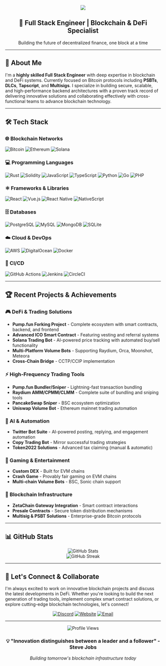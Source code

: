 <div align="center">
  <img src="https://readme-typing-svg.herokuapp.com/?font=Righteous&size=35&center=true&vCenter=true&width=500&height=70&duration=4000&lines=Hi+There!+👋;I'm+Mist!;Welcome+to+My+GitHub!;Let's+Build+Together!" />
</div>

<div align="center">
  <h2>🚀 Full Stack Engineer | Blockchain & DeFi Specialist</h2>
  <p>Building the future of decentralized finance, one block at a time</p>
</div>

---

## 🎯 About Me

I'm a **highly skilled Full Stack Engineer** with deep expertise in blockchain and DeFi systems. Currently focused on Bitcoin protocols including **PSBTs**, **DLCs**, **Tapscript**, and **Multisigs**. I specialize in building secure, scalable, and high-performance backend architectures with a proven track record of delivering innovative solutions and collaborating effectively with cross-functional teams to advance blockchain technology.

---

## 🛠️ Tech Stack

### 🌐 Blockchain Networks
![Bitcoin](https://img.shields.io/badge/Bitcoin-F7931E?style=for-the-badge&logo=bitcoin&logoColor=white)
![Ethereum](https://img.shields.io/badge/Ethereum-3C3C3D?style=for-the-badge&logo=ethereum&logoColor=white)
![Solana](https://img.shields.io/badge/Solana-9945FF?style=for-the-badge&logo=solana&logoColor=white)

### 💻 Programming Languages
![Rust](https://img.shields.io/badge/Rust-000000?style=for-the-badge&logo=rust&logoColor=white)
![Solidity](https://img.shields.io/badge/Solidity-363636?style=for-the-badge&logo=solidity&logoColor=white)
![JavaScript](https://img.shields.io/badge/JavaScript-F7DF1E?style=for-the-badge&logo=javascript&logoColor=black)
![TypeScript](https://img.shields.io/badge/TypeScript-007ACC?style=for-the-badge&logo=typescript&logoColor=white)
![Python](https://img.shields.io/badge/Python-3776AB?style=for-the-badge&logo=python&logoColor=white)
![Go](https://img.shields.io/badge/Go-00ADD8?style=for-the-badge&logo=go&logoColor=white)
![PHP](https://img.shields.io/badge/PHP-777BB4?style=for-the-badge&logo=php&logoColor=white)

### ⚛️ Frameworks & Libraries
![React](https://img.shields.io/badge/React-20232A?style=for-the-badge&logo=react&logoColor=61DAFB)
![Vue.js](https://img.shields.io/badge/Vue.js-35495E?style=for-the-badge&logo=vue.js&logoColor=4FC08D)
![React Native](https://img.shields.io/badge/React_Native-20232A?style=for-the-badge&logo=react&logoColor=61DAFB)
![NativeScript](https://img.shields.io/badge/NativeScript-3655FF?style=for-the-badge&logo=nativescript&logoColor=white)

### 🗄️ Databases
![PostgreSQL](https://img.shields.io/badge/PostgreSQL-316192?style=for-the-badge&logo=postgresql&logoColor=white)
![MySQL](https://img.shields.io/badge/MySQL-005C84?style=for-the-badge&logo=mysql&logoColor=white)
![MongoDB](https://img.shields.io/badge/MongoDB-4EA94B?style=for-the-badge&logo=mongodb&logoColor=white)
![SQLite](https://img.shields.io/badge/SQLite-07405E?style=for-the-badge&logo=sqlite&logoColor=white)

### ☁️ Cloud & DevOps
![AWS](https://img.shields.io/badge/Amazon_AWS-232F3E?style=for-the-badge&logo=amazon-aws&logoColor=white)
![DigitalOcean](https://img.shields.io/badge/Digital_Ocean-0080FF?style=for-the-badge&logo=digitalocean&logoColor=white)
![Docker](https://img.shields.io/badge/Docker-2496ED?style=for-the-badge&logo=docker&logoColor=white)

### 🔄 CI/CD
![GitHub Actions](https://img.shields.io/badge/GitHub_Actions-2088FF?style=for-the-badge&logo=github-actions&logoColor=white)
![Jenkins](https://img.shields.io/badge/Jenkins-D24939?style=for-the-badge&logo=jenkins&logoColor=white)
![CircleCI](https://img.shields.io/badge/CircleCI-343434?style=for-the-badge&logo=circleci&logoColor=white)

---

## 🏆 Recent Projects & Achievements

### 🎮 DeFi & Trading Solutions
- **Pump.fun Forking Project** - Complete ecosystem with smart contracts, backend, and frontend
- **Advanced ICO Smart Contract** - Featuring vesting and referral systems
- **Solana Trading Bot** - AI-powered price tracking with automated buy/sell functionality
- **Multi-Platform Volume Bots** - Supporting Raydium, Orca, Moonshot, Meteora
- **Cross-Chain Bridge** - CCTP/CCIP implementation

### ⚡ High-Frequency Trading Tools
- **Pump.fun Bundler/Sniper** - Lightning-fast transaction bundling
- **Raydium AMM/CPMM/CLMM** - Complete suite of bundling and sniping tools
- **PancakeSwap Sniper** - BSC ecosystem optimization
- **Uniswap Volume Bot** - Ethereum mainnet trading automation

### 🤖 AI & Automation
- **Twitter Bot Suite** - AI-powered posting, replying, and engagement automation
- **Copy Trading Bot** - Mirror successful trading strategies
- **Token2022 Solutions** - Advanced tax claiming (manual & automatic)

### 🎲 Gaming & Entertainment
- **Custom DEX** - Built for EVM chains
- **Crash Game** - Provably fair gaming on EVM chains
- **Multi-chain Volume Bots** - BSC, Sonic chain support

### 🔗 Blockchain Infrastructure
- **ZetaChain Gateway Integration** - Smart contract interactions
- **Presale Contracts** - Secure token distribution mechanisms
- **Multisig & PSBT Solutions** - Enterprise-grade Bitcoin protocols

---

## 📊 GitHub Stats

<div align="center">
  <img src="https://github-readme-stats.vercel.app/api?username=mist-john&show_icons=true&theme=tokyonight" alt="GitHub Stats" />
</div>

<div align="center">
  <img src="https://github-readme-streak-stats.herokuapp.com/?user=mist-john&theme=tokyonight" alt="GitHub Streak" />
</div>

---

## 🤝 Let's Connect & Collaborate

I'm always excited to work on innovative blockchain projects and discuss the latest developments in DeFi. Whether you're looking to build the next generation of trading tools, implement complex smart contract solutions, or explore cutting-edge blockchain technologies, let's connect!

<div align="center">

[![Discord](https://img.shields.io/badge/Discord-Join%20My%20Server-7289DA?style=for-the-badge&logo=discord&logoColor=white)](http://discord.gg/1381697505649102991)
[![Website](https://img.shields.io/badge/Portfolio-Visit%20Now-FF6B6B?style=for-the-badge&logo=vercel&logoColor=white)](https://mist-personal.vercel.app/)
[![Email](https://img.shields.io/badge/Email-Contact%20Me-D14836?style=for-the-badge&logo=gmail&logoColor=white)](mailto:your-email@example.com)

</div>

---

<div align="center">
  <img src="https://komarev.com/ghpvc/?username=YOUR_USERNAME&color=blueviolet&style=for-the-badge" alt="Profile Views" />
</div>

<div align="center">
  <h3>💡 "Innovation distinguishes between a leader and a follower" - Steve Jobs</h3>
  <p><em>Building tomorrow's blockchain infrastructure today</em></p>
</div>
